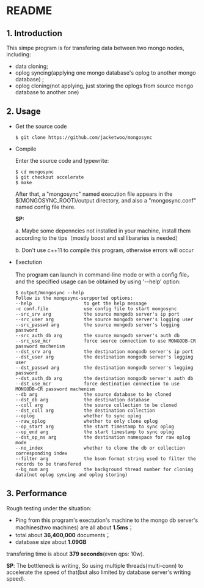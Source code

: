 # README

## 1. Introduction 

This simpe program is for transfering data between two mongo nodes, including:

* data cloning;
* oplog syncing(applying one mongo database's oplog to another mongo database) ;
* oplog cloning(not applying, just storing the oplogs from source mongo database to another one)

## 2. Usage

* Get the source code

  ```shell
  $ git clone https://github.com/jacketwoo/mongosync
  ```

* Compile

  Enter the source code and typewrite:

  ```shell
  $ cd mongosync
  $ git checkout accelerate
  $ make
  ```

  After that, a "mongosync" named execution file appears in the $(MONGOSYNC_ROOT)/output directory, and also a "mongosync.conf" named config file there.

  **SP:**

  a. Maybe some depenncies not installed in your machine, install them according to the tips（mostly boost and ssl libararies is needed）

  b. Don't use c++11 to compile this program, otherwise errors will occur

* Exectution

  The program can launch in command-line mode or with a config file，and the specified usage can be obtained by using '--help' option:

  ```shell
  $ output/mongosync --help
  Follow is the mongosync-surpported options:
  --help                   to get the help message
  -c conf.file             use config file to start mongosync
  --src_srv arg            the source mongodb server's ip port
  --src_user arg           the source mongodb server's logging user
  --src_passwd arg         the source mongodb server's logging password
  --src_auth_db arg        the source mongodb server's auth db
  --src_use_mcr            force source connection to use MONGODB-CR password machenism
  --dst_srv arg            the destination mongodb server's ip port
  --dst_user arg           the destination mongodb server's logging user
  --dst_passwd arg         the destination mongodb server's logging password
  --dst_auth_db arg        the destination mongodb server's auth db
  --dst_use_mcr            force destination connection to use MONGODB-CR password machenism
  --db arg                 the source database to be cloned
  --dst_db arg             the destination database
  --coll arg               the source collection to be cloned
  --dst_coll arg           the destination collection
  --oplog                  whether to sync oplog
  --raw_oplog              whether to only clone oplog
  --op_start arg           the start timestamp to sync oplog
  --op_end arg             the start timestamp to sync oplog
  --dst_op_ns arg          the destination namespace for raw oplog mode
  --no_index               whether to clone the db or collection corresponding index
  --filter arg             the bson format string used to filter the records to be transfered
  --bg_num arg             the background thread number for cloning data(not oplog syncing and oplog storing)
  ```

## 3. Performance

Rough testing under the situation:

* Ping from this program's exectution's machine to the mongo db server's machines(two machines) are all about **1.5ms**；
* total about **36,400,000** documents；
* database size about **1.09GB**

transfering time is about **379 seconds**(even qps: 10w).

**SP**: The bottleneck is writing, So using multiple threads(multi-conn) to accelerate the speed of that(but also limited by database server's writing speed). 

 